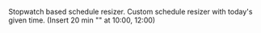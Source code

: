 Stopwatch based schedule resizer. Custom schedule resizer with today's given
time. (Insert 20 min "<task>" at 10:00, 12:00)
